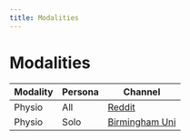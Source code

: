 ```yaml
---
title: Modalities
---
```


# Modalities

| Modality | Persona | Channel                                                                                                        |
| -------- | ------- | -------------------------------------------------------------------------------------------------------------- |
| Physio   | All     | [Reddit](https://www.reddit.com/r/physiotherapy/)                                                              |
| Physio   | Solo    | [Birmingham Uni](https://www.birmingham.ac.uk/schools/sport-exercise/our-students/physiotherapy-profiles.aspx) |
